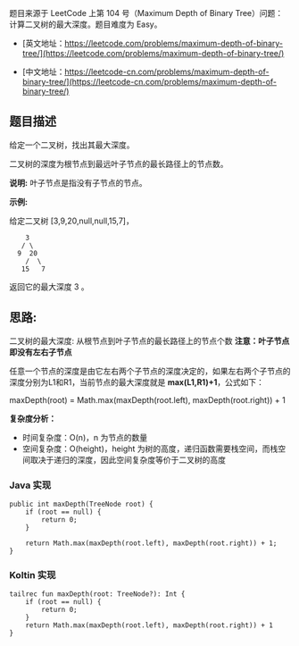 题目来源于 LeetCode 上第 104 号（Maximum Depth of Binary Tree）问题：计算二叉树的最大深度。题目难度为 Easy。

* [英文地址：https://leetcode.com/problems/maximum-depth-of-binary-tree/](https://leetcode.com/problems/maximum-depth-of-binary-tree/)

* [中文地址：https://leetcode-cn.com/problems/maximum-depth-of-binary-tree/](https://leetcode-cn.com/problems/maximum-depth-of-binary-tree/)

## 题目描述

给定一个二叉树，找出其最大深度。

二叉树的深度为根节点到最远叶子节点的最长路径上的节点数。

**说明:** 叶子节点是指没有子节点的节点。

**示例:**

给定二叉树 [3,9,20,null,null,15,7]，

```
    3
   / \
  9  20
    /  \
   15   7
```

返回它的最大深度 3 。

## 思路: 

二叉树的最大深度: 从根节点到叶子节点的最长路径上的节点个数
**注意：叶子节点即没有左右子节点**

任意一个节点的深度是由它左右两个子节点的深度决定的，如果左右两个子节点的深度分别为L1和R1，当前节点的最大深度就是 **max(L1,R1)+1**，公式如下：

maxDepth(root) = Math.max(maxDepth(root.left), maxDepth(root.right)) + 1

**复杂度分析：**

* 时间复杂度：O(n)，n 为节点的数量
* 空间复杂度：O(height)，height 为树的高度，递归函数需要栈空间，而栈空间取决于递归的深度，因此空间复杂度等价于二叉树的高度

<!-- tabs:start -->

### **Java 实现**

```
public int maxDepth(TreeNode root) {
    if (root == null) {
        return 0;
    }

    return Math.max(maxDepth(root.left), maxDepth(root.right)) + 1;
}
```

### **Koltin 实现**

```
tailrec fun maxDepth(root: TreeNode?): Int {
    if (root == null) {
        return 0;
    }
    return Math.max(maxDepth(root.left), maxDepth(root.right)) + 1
}
```


<!-- tabs:end -->

